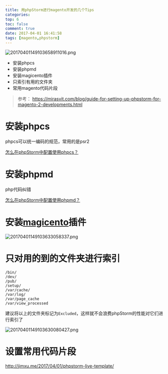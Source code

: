 ```yaml
---
title: 用phpStorm进行magento开发的几个Tips
categories:
top: 6
toc: false
comment: true
date: 2017-04-01 16:41:58
tags: [magento,phpstorm]
---
```


![20170401149103658911016.png](/images/20170401149103658911016.png)

- 安装phpcs
- 安装phpmd
- 安装magicento插件
- 只索引有用的文件夹
- 常用magento代码片段


<!--more-->

> 参考：
> https://mirasvit.com/blog/guide-for-setting-up-phpstorm-for-magento-2-developments.html

# 安装phpcs

phpcs可以统一编码的规范，常用的是psr2

[怎么在phpStorm中配置使用phpcs？](http://jimxu.me/2017/04/01/mac%E4%B8%8BphpStorm%E9%85%8D%E7%BD%AE%E4%BD%BF%E7%94%A8phpcs/)



# 安装phpmd

php代码纠错

[怎么在phpStorm中配置使用phpmd？](http://jimxu.me/2017/04/01/mac%E4%B8%8BphpStorm%E9%85%8D%E7%BD%AE%E4%BD%BF%E7%94%A8phpmd/)

# 安装[magicento](http://magicento.com/ )插件
![20170401149103633058337.png](/images/20170401149103633058337.png)

# 只对用的到的文件夹进行索引
```
/bin/
/dev/
/pub/
/setup/
/var/cache/
/var/log/
/var/page_cache
/var/view_processed
```
建议将以上的文件夹标记为`Excluded`，这样就不会浪费phpStorm的性能对它们进行索引了

![20170401149103630080427.png](/images/20170401149103630080427.png)

# 设置常用代码片段

http://jimxu.me/2017/04/01/phpstorm-live-template/
